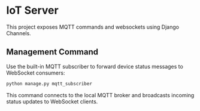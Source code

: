 # IoT Server

This project exposes MQTT commands and websockets using Django Channels.

## Management Command

Use the built-in MQTT subscriber to forward device status messages to WebSocket consumers:

```bash
python manage.py mqtt_subscriber
```

This command connects to the local MQTT broker and broadcasts incoming status updates to WebSocket clients.
